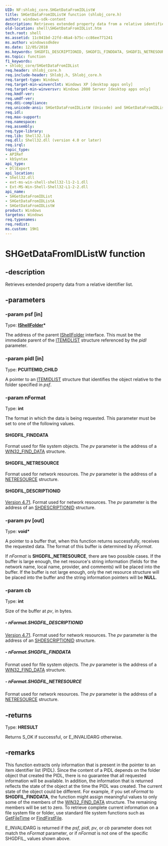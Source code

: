 ```yaml
---
UID: NF:shlobj_core.SHGetDataFromIDListW
title: SHGetDataFromIDListW function (shlobj_core.h)
author: windows-sdk-content
description: Retrieves extended property data from a relative identifier list.
old-location: shell\SHGetDataFromIDList.htm
tech.root: shell
ms.assetid: 11c041bd-22fd-46a4-b75c-cc86ee771241
ms.author: windowssdkdev
ms.date: 12/05/2018
ms.keywords: SHGDFIL_DESCRIPTIONID, SHGDFIL_FINDDATA, SHGDFIL_NETRESOURCE, SHGetDataFromIDList, SHGetDataFromIDList function [Windows Shell], SHGetDataFromIDListA, SHGetDataFromIDListW, _win32_SHGetDataFromIDList, shell.SHGetDataFromIDList, shlobj_core/SHGetDataFromIDList, shlobj_core/SHGetDataFromIDListA, shlobj_core/SHGetDataFromIDListW
ms.topic: function
f1_keywords:
- shlobj_core/SHGetDataFromIDList
req.header: shlobj_core.h
req.include-header: Shlobj.h, Shlobj_core.h
req.target-type: Windows
req.target-min-winverclnt: Windows XP [desktop apps only]
req.target-min-winversvr: Windows 2000 Server [desktop apps only]
req.kmdf-ver: 
req.umdf-ver: 
req.ddi-compliance: 
req.unicode-ansi: SHGetDataFromIDListW (Unicode) and SHGetDataFromIDListA (ANSI)
req.idl: 
req.max-support: 
req.namespace: 
req.assembly: 
req.type-library: 
req.lib: Shell32.lib
req.dll: Shell32.dll (version 4.0 or later)
req.irql: 
topic_type:
- APIRef
- kbSyntax
api_type:
- DllExport
api_location:
- Shell32.dll
- ext-ms-win-shell-shell32-l1-2-1.dll
- Ext-MS-Win-Shell-Shell32-L1-2-2.dll
api_name:
- SHGetDataFromIDList
- SHGetDataFromIDListA
- SHGetDataFromIDListW
product: Windows
targetos: Windows
req.typenames: 
req.redist: 
ms.custom: 19H1
---
```


# SHGetDataFromIDListW function


## -description


Retrieves extended property data from a relative identifier list.


## -parameters




### -param psf [in]

Type: <b><a href="https://docs.microsoft.com/windows/desktop/api/shobjidl_core/nn-shobjidl_core-ishellfolder">IShellFolder</a>*</b>

The address of the parent <a href="https://docs.microsoft.com/windows/desktop/api/shobjidl_core/nn-shobjidl_core-ishellfolder">IShellFolder</a> interface. This must be the immediate parent of the <a href="https://docs.microsoft.com/windows/desktop/api/shtypes/ns-shtypes-_itemidlist">ITEMIDLIST</a> structure referenced by the <i>pidl</i> parameter.


### -param pidl [in]

Type: <b>PCUITEMID_CHILD</b>

A pointer to an <a href="https://docs.microsoft.com/windows/desktop/api/shtypes/ns-shtypes-_itemidlist">ITEMIDLIST</a> structure that identifies the object relative to the folder specified in <i>psf</i>.


### -param nFormat

Type: <b>int</b>

The format in which the data is being requested. This parameter must be set to one of the following values.



#### SHGDFIL_FINDDATA

Format used for file system objects. The <i>pv</i> parameter is the address of a <a href="https://docs.microsoft.com/windows/desktop/api/minwinbase/ns-minwinbase-win32_find_dataa">WIN32_FIND_DATA</a> structure.



#### SHGDFIL_NETRESOURCE

Format used for network resources. The <i>pv</i> parameter is the address of a <a href="https://docs.microsoft.com/windows/desktop/api/rrascfg/nn-rrascfg-ieapproviderconfig">NETRESOURCE</a> structure.



#### SHGDFIL_DESCRIPTIONID


<a href="https://docs.microsoft.com/previous-versions/windows/desktop/legacy/bb776779(v=vs.85)">Version 4.71</a>. Format used for network resources. The <i>pv</i> parameter is the address of an <a href="https://docs.microsoft.com/windows/desktop/api/shlobj_core/ns-shlobj_core-shdescriptionid">SHDESCRIPTIONID</a> structure.


### -param pv [out]

Type: <b>void*</b>

A pointer to a buffer that, when this function returns successfully, receives the requested data. The format of this buffer is determined by <i>nFormat</i>.

If <i>nFormat</i> is <b>SHGDFIL_NETRESOURCE</b>, there are two possible cases. If the buffer is large enough, the net resource's string information (fields for the network name, local name, provider, and comments) will be placed into the buffer. If the buffer is not large enough, only the net resource structure will be placed into the buffer and the string information pointers will be <b>NULL</b>.


### -param cb

Type: <b>int</b>

Size of the buffer at <i>pv</i>, in bytes.


##### - nFormat.SHGDFIL_DESCRIPTIONID


<a href="https://docs.microsoft.com/previous-versions/windows/desktop/legacy/bb776779(v=vs.85)">Version 4.71</a>. Format used for network resources. The <i>pv</i> parameter is the address of an <a href="https://docs.microsoft.com/windows/desktop/api/shlobj_core/ns-shlobj_core-shdescriptionid">SHDESCRIPTIONID</a> structure.


##### - nFormat.SHGDFIL_FINDDATA

Format used for file system objects. The <i>pv</i> parameter is the address of a <a href="https://docs.microsoft.com/windows/desktop/api/minwinbase/ns-minwinbase-win32_find_dataa">WIN32_FIND_DATA</a> structure.


##### - nFormat.SHGDFIL_NETRESOURCE

Format used for network resources. The <i>pv</i> parameter is the address of a <a href="https://docs.microsoft.com/windows/desktop/api/rrascfg/nn-rrascfg-ieapproviderconfig">NETRESOURCE</a> structure.


## -returns



Type: <b>HRESULT</b>

Returns S_OK if successful, or E_INVALIDARG otherwise.




## -remarks



This function extracts only information that is present in the pointer to an item identifier list (PIDL). Since the content of a PIDL depends on the folder object that created the PIDL, there is no guarantee that all requested information will be available. In addition, the information that is returned reflects the state of the object at the time the PIDL was created. The current state of the object could be different. For example, if you set <i>nFormat</i> to <b>SHGDFIL_FINDDATA</b>, the function might assign meaningful values to only some of the members of the <a href="https://docs.microsoft.com/windows/desktop/api/minwinbase/ns-minwinbase-win32_find_dataa">WIN32_FIND_DATA</a> structure. The remaining members will be set to zero. To retrieve complete current information on a file system file or folder, use standard file system functions such as <a href="https://docs.microsoft.com/windows/desktop/api/fileapi/nf-fileapi-getfiletime">GetFileTime</a> or <a href="https://docs.microsoft.com/windows/desktop/api/fileapi/nf-fileapi-findfirstfilea">FindFirstFile</a>.

E_INVALIDARG is returned if the <i>psf</i>, <i>pidl</i>, <i>pv</i>, or <i>cb</i> parameter does not match the <i>nFormat</i> parameter, or if <i>nFormat</i> is not one of the specific SHGDFIL_ values shown above.




